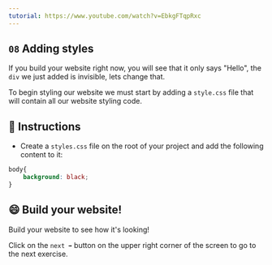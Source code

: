 ```yaml
---
tutorial: https://www.youtube.com/watch?v=EbkgFTqpRxc
---
```


## `08` Adding styles

If you build your website right now, you will see that it only says "Hello", the `div` we just added is invisible, lets change that.

To begin styling our website we must start by adding a `style.css` file that will contain all our website styling code.

## 📝 Instructions

- Create a `styles.css` file on the root of your project and add the following content to it:

```css
body{
    background: black;
}
```

## 😄 Build your website!

Build your website to see how it's looking!

Click on the `next ➡` button on the upper right corner of the screen to go to the next exercise.